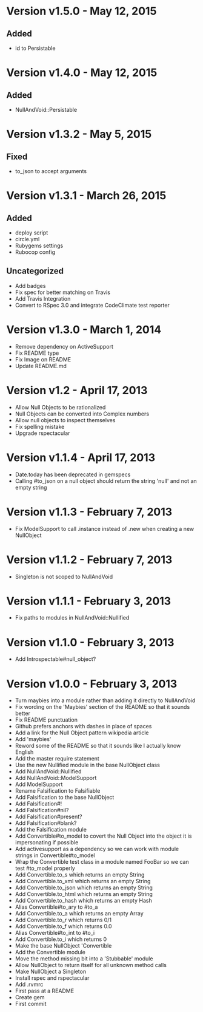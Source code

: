 Version v1.5.0 - May 12, 2015
================================================================================

Added
--------------------------------------------------------------------------------
  * id to Persistable

Version v1.4.0 - May 12, 2015
================================================================================

Added
--------------------------------------------------------------------------------
  * NullAndVoid::Persistable

Version v1.3.2 - May 5, 2015
================================================================================

Fixed
--------------------------------------------------------------------------------
  * to_json to accept arguments

Version v1.3.1 - March 26, 2015
================================================================================

Added
--------------------------------------------------------------------------------
  * deploy script
  * circle.yml
  * Rubygems settings
  * Rubocop config

Uncategorized
--------------------------------------------------------------------------------
  * Add badges
  * Fix spec for better matching on Travis
  * Add Travis Integration
  * Convert to RSpec 3.0 and integrate CodeClimate test reporter

Version v1.3.0 - March 1, 2014
================================================================================

  * Remove dependency on ActiveSupport
  * Fix README type
  * Fix Image on README
  * Update README.md

Version v1.2 - April 17, 2013
================================================================================

  * Allow Null Objects to be rationalized
  * Null Objects can be converted into Complex numbers
  * Allow null objects to inspect themselves
  * Fix spelling mistake
  * Upgrade rspectacular

Version v1.1.4 - April 17, 2013
================================================================================

  * Date.today has been deprecated in gemspecs
  * Calling #to_json on a null object should return the string 'null' and not an
    empty string

Version v1.1.3 - February 7, 2013
================================================================================

  * Fix ModelSupport to call .instance instead of .new when creating a new
    NullObject

Version v1.1.2 - February 7, 2013
================================================================================

  * Singleton is not scoped to NullAndVoid

Version v1.1.1 - February 3, 2013
================================================================================

  * Fix paths to modules in NullAndVoid::Nullified

Version v1.1.0 - February 3, 2013
================================================================================

  * Add Introspectable#null_object?

Version v1.0.0 - February 3, 2013
================================================================================

  * Turn maybies into a module rather than adding it directly to NullAndVoid
  * Fix wording on the 'Maybies' section of the README so that it sounds better
  * Fix README punctuation
  * Github prefers anchors with dashes in place of spaces
  * Add a link for the Null Object pattern wikipedia article
  * Add 'maybies'
  * Reword some of the README so that it sounds like I actually know English
  * Add the master require statement
  * Use the new Nullified module in the base NullObject class
  * Add NullAndVoid::Nullified
  * Add NullAndVoid::ModelSupport
  * Add ModelSupport
  * Rename Falsification to Falsifiable
  * Add Falsification to the base NullObject
  * Add Falsification#!
  * Add Falsification#nil?
  * Add Falsification#present?
  * Add Falsification#blank?
  * Add the Falsification module
  * Add Convertible#to_model to covert the Null Object into the object it is
    impersonating if possible
  * Add activesupport as a dependency so we can work with module strings in
    Convertible#to_model
  * Wrap the Convertible test class in a module named FooBar so we can test
    #to_model properly
  * Add Convertible.to_s which returns an empty String
  * Add Convertible.to_xml which returns an empty String
  * Add Convertible.to_json which returns an empty String
  * Add Convertible.to_html which returns an empty String
  * Add Convertible.to_hash which returns an empty Hash
  * Alias Convertible#to_ary to #to_a
  * Add Convertible.to_a which returns an empty Array
  * Add Convertible.to_r which returns 0/1
  * Add Convertible.to_f which returns 0.0
  * Alias Convertible#to_int to #to_i
  * Add Convertible.to_i which returns 0
  * Make the base NullObject 'Convertible
  * Add the Convertible module
  * Move the method missing bit into a 'Stubbable' module
  * Allow NullObject to return itself for all unknown method calls
  * Make NullObject a Singleton
  * Install rspec and rspectacular
  * Add .rvmrc
  * First pass at a README
  * Create gem
  * First commit

